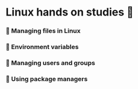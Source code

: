 # Linux hands on studies 📜
### 🔖 Managing files in Linux
### 🔖 Environment variables
### 🔖 Managing users and groups
### 🔖 Using package managers
